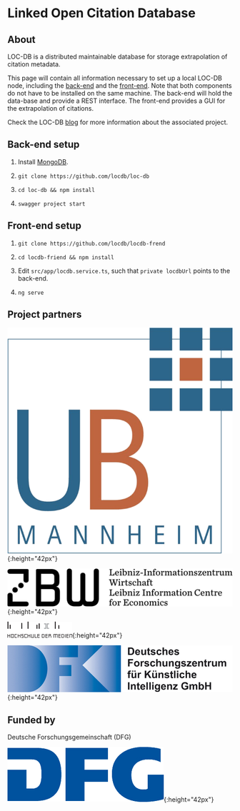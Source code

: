 # Linked Open Citation Database

## About

LOC-DB is a distributed maintainable database for storage extrapolation of citation metadata.

This page will contain all information necessary to set up a local LOC-DB node, including the [back-end](https://github.com/locdb/loc-db) and the [front-end](https://github.com/locdb/locdb-frend).
Note that both components do not have to be installed on the same machine.
The back-end will hold the data-base and provide a REST interface.
The front-end provides a GUI for the extrapolation of citations.

Check the LOC-DB [blog](https://locdb.bib.uni-mannheim.de/blog/en/) for more information about the associated project.

## Back-end setup

1. Install [MongoDB](https://www.mongodb.com/).

2. `git clone https://github.com/locdb/loc-db`

3. `cd loc-db && npm install`

4. `swagger project start`



## Front-end setup

1. `git clone https://github.com/locdb/locdb-frend`

2. `cd locdb-friend && npm install`

3. Edit `src/app/locdb.service.ts`, such that `private locdbUrl` points to the back-end.

3. `ng serve`

## Project partners

![Mannheim University Librarz](logos/ubma-logo.gif){:height="42px"}

![Leibniz Information Centre for Economics](logos/logo-zbw-lang.gif){:height="42px"}

![Hochschule der Medien](logos/hdm-logo.gif){:height="42px"}

![Deutsches Forschungsinstitut für Künstliche Intelligenz](logos/DFKI_Schrift_de.gif){:height="42px"}


## Funded by

Deutsche Forschungsgemeinschaft (DFG)

![DFG Logo](logos/dfg_logo_blau.gif){:height="42px"}





